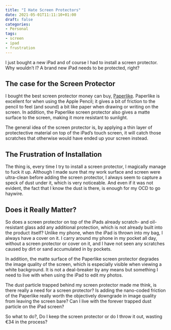 ```yaml
---
title: "I Hate Screen Protectors"
date: 2021-05-01T11:11:10+01:00
draft: false
categories:
- Personal
tags: 
- screen
- ipad
- frustration
---
```


I just bought a new iPad and of course I had to install a screen protector. Why wouldn’t I? A brand new iPad needs to be protected, right?

## The case for the Screen Protector
I bought the best screen protector money can buy, [Paperlike][1]. Paperlike is excellent for when using the Apple Pencil; it gives a bit of friction to the pencil to feel (and sound) a bit like paper when drawing or writing on the screen. In addition, the Paperlike screen protector also gives a matte surface to the screen, making it more resistant to sunlight.

The general idea of the screen protector is, by applying a thin layer of protectective material on top of the iPad’s touch screen, it will catch those scratches that otherwise would have ended up your screen instead.

## The Frustration of Installation
The thing is, every time I try to install a screen protector, I magically manage to fuck it up. Although I made sure that my work surface and screen were ultra-clean before adding the screen protector, I always seem to capture a speck of dust under it, which is very noticeable. And even if it was not evident, the fact that I know the dust is there, is enough for my OCD to go haywire.

## Does it Really Matter?
So does a screen protector on top of the iPads already scratch- and oil-resistant glass add any additional protection, which is not already built into the product itself? Unlike my phone, when the iPad is thrown into my bag, I always have a cover on it. I carry around my phone in my pocket all day, without a screen protector or cover on it, and I have not seen any scratches caused by dirt or sand accumulated in by pockets.

In addition, the matte surface of the Paperlike screen protector degrades the image quality of the screen, which is especially visible when viewing a white background. It is not a deal-breaker by any means but something I need to live with when using the iPad to edit my photos.

The dust particle trapped behind my screen protector made me think, is there really a need for a screen protector? Is adding the nano-coded friction of the Paperlike really worth the objectively downgrade in image quality from leaving the screen bare? Can I live with the forever trapped dust particle on the iPad screen?

So what to do?, Do I keep the screen protector or do I throw it out, wasting €34 in the process?

[1]: https://paperlike.com/
[2]: https://www.ithingum.com/do-you-need-a-case/
